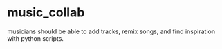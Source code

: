 # music_collab
musicians should be able to add tracks, remix songs, and find inspiration with python scripts.
